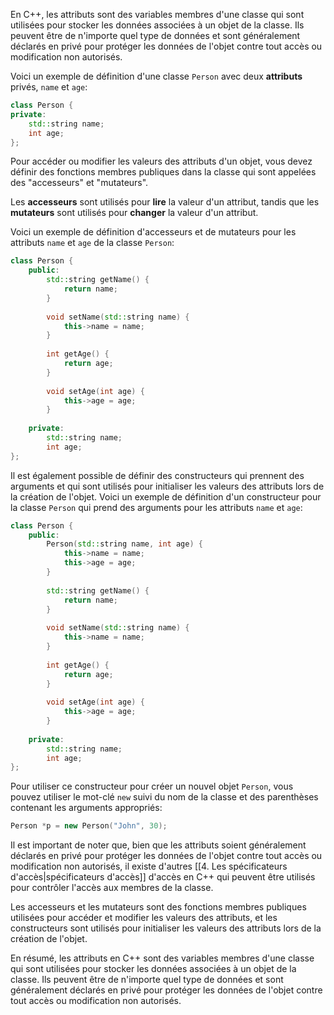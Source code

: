 En C++, les attributs sont des variables membres d'une classe qui sont utilisées pour stocker les données associées à un objet de la classe. Ils peuvent être de n'importe quel type de données et sont généralement déclarés en privé pour protéger les données de l'objet contre tout accès ou modification non autorisés.

Voici un exemple de définition d'une classe `Person` avec deux **attributs** privés, `name` et `age`:

```cpp
class Person {
private:
    std::string name;
    int age;
};
```

Pour accéder ou modifier les valeurs des attributs d'un objet, vous devez définir des fonctions membres publiques dans la classe qui sont appelées des "accesseurs" et "mutateurs". 

Les **accesseurs** sont utilisés pour **lire** la valeur d'un attribut, tandis que les **mutateurs** sont utilisés pour **changer** la valeur d'un attribut. 

Voici un exemple de définition d'accesseurs et de mutateurs pour les attributs `name` et `age` de la classe `Person`:

```cpp
class Person {
	public:
	    std::string getName() {
	        return name;
	    }
		
	    void setName(std::string name) {
	        this->name = name;
	    }
		
	    int getAge() {
	        return age;
	    }
		
	    void setAge(int age) {
	        this->age = age;
	    }
		
	private:
	    std::string name;
	    int age;
};
```

Il est également possible de définir des constructeurs qui prennent des arguments et qui sont utilisés pour initialiser les valeurs des attributs lors de la création de l'objet. Voici un exemple de définition d'un constructeur pour la classe `Person` qui prend des arguments pour les attributs `name` et `age`:

```cpp
class Person {
	public:
	    Person(std::string name, int age) {
	        this->name = name;
	        this->age = age;
	    }
		
	    std::string getName() {
	        return name;
	    }
		
	    void setName(std::string name) {
	        this->name = name;
	    }
		
	    int getAge() {
	        return age;
	    }
		
	    void setAge(int age) {
	        this->age = age;
	    }
		
	private:
	    std::string name;
	    int age;
};
```

Pour utiliser ce constructeur pour créer un nouvel objet `Person`, vous pouvez utiliser le mot-clé `new` suivi du nom de la classe et des parenthèses contenant les arguments appropriés:

```cpp
Person *p = new Person("John", 30);
```

Il est important de noter que, bien que les attributs soient généralement déclarés en privé pour protéger les données de l'objet contre tout accès ou modification non autorisés, il existe d'autres [[4. Les spécificateurs d'accès|spécificateurs d'accès]] d'accès en C++ qui peuvent être utilisés pour contrôler l'accès aux membres de la classe. 

Les accesseurs et les mutateurs sont des fonctions membres publiques utilisées pour accéder et modifier les valeurs des attributs, et les constructeurs sont utilisés pour initialiser les valeurs des attributs lors de la création de l'objet. 

En résumé, les attributs en C++ sont des variables membres d'une classe qui sont utilisées pour stocker les données associées à un objet de la classe. 
Ils peuvent être de n'importe quel type de données et sont généralement déclarés en privé pour protéger les données de l'objet contre tout accès ou modification non autorisés. 

